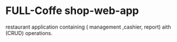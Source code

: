 # FULL-Coffe shop-web-app
restaurant application containing ( management ,cashier, report) aith (CRUD) operations.
